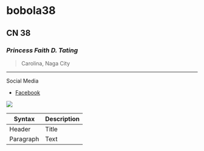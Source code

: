 # bobola38
## CN 38
### *Princess Faith D. Tating*
> Carolina, Naga City
---
Social Media
- [Facebook](https://facebook.com)

![](https://encrypted-tbn0.gstatic.com/images?q=tbn:ANd9GcQ-bdjH8PrYn9_Pq6LAzystuPGkPYxMKWJudA&s)


| Syntax | Description |
| ----------- | ----------- |
| Header | Title |
| Paragraph | Text |
